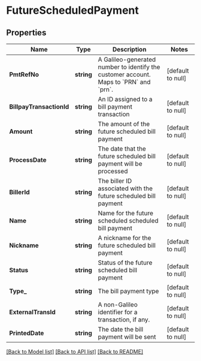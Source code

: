 # FutureScheduledPayment

## Properties
Name | Type | Description | Notes
------------ | ------------- | ------------- | -------------
**PmtRefNo** | **string** | A Galileo-generated number to identify the customer account. Maps to &#x60;PRN&#x60; and &#x60;prn&#x60;. | [default to null]
**BillpayTransactionId** | **string** | An ID assigned to a bill payment transaction | [default to null]
**Amount** | **string** | The amount of the future scheduled bill payment | [default to null]
**ProcessDate** | **string** | The date that the future scheduled bill payment will be processed | [default to null]
**BillerId** | **string** | The biller ID associated with the future scheduled bill payment | [default to null]
**Name** | **string** | Name for the future scheduled scheduled bill payment | [default to null]
**Nickname** | **string** | A nickname for the future scheduled bill payment | [default to null]
**Status** | **string** | Status of the future scheduled bill payment | [default to null]
**Type_** | **string** | The bill payment type | [default to null]
**ExternalTransId** | **string** | A non-Galileo identifier for a transaction, if any. | [default to null]
**PrintedDate** | **string** | The date the bill payment will be sent | [default to null]

[[Back to Model list]](../README.md#documentation-for-models) [[Back to API list]](../README.md#documentation-for-api-endpoints) [[Back to README]](../README.md)

